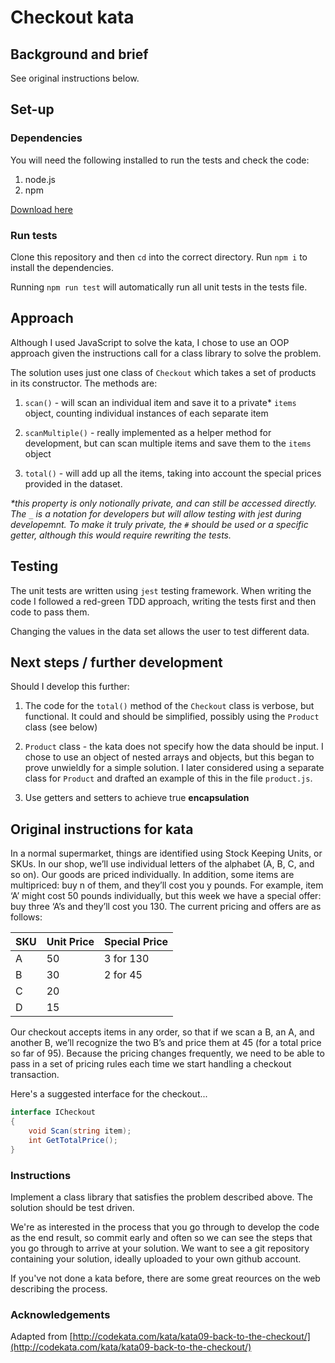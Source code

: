 # Checkout kata

## Background and brief

See original instructions below.

## Set-up

### Dependencies

You will need the following installed to run the tests and check the code:

1. node.js
2. npm
   
[Download here](https://docs.npmjs.com/downloading-and-installing-node-js-and-npm)

### Run tests

Clone this repository and then `cd` into the correct directory. Run `npm i` to install the dependencies. 

Running `npm run test` will automatically run all unit tests in the tests file.

## Approach

Although I used JavaScript to solve the kata, I chose to use an OOP approach given the instructions call for a class library to solve the problem. 

The solution uses just one class of `Checkout` which takes a set of products in its constructor. The methods are:

1. `scan()` - will scan an individual item and save it to a private* `items` object, counting individual instances of each separate item

2. `scanMultiple()` - really implemented as a helper method for development, but can scan multiple items and save them to the `items` object

3. `total()` - will add up all the items, taking into account the special prices provided in the dataset. 

_*this property is only notionally private, and can still be accessed directly. The `_` is a notation for developers but will allow testing with jest during developemnt. To make it truly private, the `#` should be used or a specific getter, although this would require rewriting the tests._

## Testing

The unit tests are written using `jest` testing framework. When writing the code I followed a red-green TDD approach, writing the tests first and then code to pass them. 

Changing the values in the data set allows the user to test different data. 

## Next steps / further development

Should I develop this further:

1. The code for the `total()` method of the `Checkout` class is verbose, but functional. It could and should be simplified, possibly using the `Product` class (see below)

2. `Product` class - the kata does not specify how the data should be input. I chose to use an object of nested arrays and objects, but this began to prove unwieldly for a simple solution. I later considered using a separate class for `Product` and drafted an example of this in the file `product.js`. 

3. Use getters and setters to achieve true **encapsulation**

## Original instructions for kata

In a normal supermarket, things are identified using Stock Keeping Units, or SKUs. In our shop, we’ll use individual letters of the alphabet (A, B, C, and so on). Our goods are priced individually. In addition, some items are multipriced: buy n of them, and they’ll cost you y pounds. For example, item ‘A’ might cost 50 pounds individually, but this week we have a special offer: buy three ‘A’s and they’ll cost you 130. The current pricing and offers are as follows:

| SKU | Unit Price | Special Price |
| --- | --- | --- |
| A | 50 | 3 for 130 |
| B | 30 | 2 for 45 |
| C | 20 |  |
| D | 15 |  |

Our checkout accepts items in any order, so that if we scan a B, an A, and another B, we’ll recognize the two B’s and price them at 45 (for a total price so far of 95). Because the pricing changes frequently, we need to be able to pass in a set of pricing rules each time we start handling a checkout transaction.

Here's a suggested interface for the checkout...

```cs
interface ICheckout
{
    void Scan(string item);
    int GetTotalPrice();
}
```

### Instructions

Implement a class library that satisfies the problem described above. The solution should be test driven.

We're as interested in the process that you go through to develop the code as the end result, so commit early and often so we can see the steps that you go through to arrive at your solution. We want to see a git repository containing your solution, ideally uploaded to your own github account.

If you've not done a kata before, there are some great reources on the web describing the process.

### Acknowledgements

Adapted from [http://codekata.com/kata/kata09-back-to-the-checkout/](http://codekata.com/kata/kata09-back-to-the-checkout/)